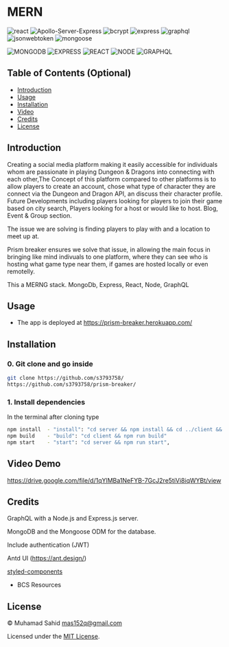# MERN

![react](https://img.shields.io/badge/18.2.0-0?label=react.js&style=for-the-badge&labelColor=white&color=black)
![Apollo-Server-Express](https://img.shields.io/badge/18.2.0-0?label=apollo-server-express&style=for-the-badge&labelColor=white&color=black)
![bcrypt](https://img.shields.io/badge/5.0.1-0?label=bcrypt&style=for-the-badge&labelColor=white&color=black)
![express](https://img.shields.io/badge/4.18.1-0?label=express&style=for-the-badge&labelColor=white&color=black)
![graphql](https://img.shields.io/badge/16.5.0-0?label=graphql&style=for-the-badge&labelColor=white&color=black)
![jsonwebtoken](https://img.shields.io/badge/8.5.1-0?label=jsonwebtoken&style=for-the-badge&labelColor=white&color=black)
![mongoose](https://img.shields.io/badge/6.4.4-0?label=mongoose&style=for-the-badge&labelColor=white&color=black)

![MONGODB](https://img.shields.io/badge/-MONGODB-orange)
![EXPRESS](https://img.shields.io/badge/-EXPRESS-orange)
![REACT](https://img.shields.io/badge/-REACT-orange)
![NODE](https://img.shields.io/badge/-NODE-orange)
![GRAPHQL](https://img.shields.io/badge/-GRAPHQL-orange)

## Table of Contents (Optional)

- [Introduction](#Introduction)
- [Usage](#usage)
- [Installation](#installation)
- [Video](#Video)
- [Credits](#credits)
- [License](#license)

## Introduction

Creating a social media platform making it easily accessible for individuals whom are passionate in playing Dungeon & Dragons into connecting with each other,The Concept of this platform compared to other platforms is to allow players to create an account, chose what type of character they are connect via the Dungeon and Dragon API, an discuss their character profile. Future Developments including players looking for players to join their game based on city search, Players looking for a host or would like to host. Blog, Event & Group section.   

The issue we are solving is finding players to play with and a location to meet up at.

Prism breaker ensures we solve that issue, in allowing the main focus in bringing like mind indivuals to one platform, where they can see who is hosting what game type near them, if games are hosted locally or even remotelly.

This a MERNG stack.
MongoDb, Express, React, Node, GraphQL


## Usage

- The app is deployed at https://prism-breaker.herokuapp.com/ 


## Installation


### 0. Git clone and go inside

```sh
git clone https://github.com/s3793758/
https://github.com/s3793758/prism-breaker/

```

### 1. Install dependencies
In the terminal after cloning type
```sh
npm install  - "install": "cd server && npm install && cd ../client && npm install",
npm build    - "build": "cd client && npm run build"
npm start    - "start": "cd server && npm run start",
```


## Video Demo
https://drive.google.com/file/d/1qYlMBa1NeFYB-7GcJ2re5tiVi8iqWYBt/view


## Credits

GraphQL with a Node.js and Express.js server.

MongoDB and the Mongoose ODM for the database.

Include authentication (JWT)

Antd UI (https://ant.design/)

[styled-components](https://styled-components.com/)

- BCS Resources


## License

&copy; Muhamad Sahid <mas152q@gmail.com>

Licensed under the [MIT License](./LICENSE).
